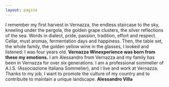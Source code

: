```yaml
---
layout: pagina
---
```

I remember my first harvest in Vernazza, the endless staircase to the sky, kneeling under the pergola, the golden grape clusters, the silver reflections of the sea. Words in dialect,  pride, passion, tradition, effort and respect. Cellar, must aromas, fermentation days and happiness. Then, the table set, the whole family, the golden yellow wine in the glasses, I looked and listened: I was four years old.
**Vernazza Winexperience was born from these my emotions.**
I am Alessandro from Vernazza and my family has been in Vernazza for over six generations. I am a professional sommelier of A.I.S. (Associazione Italiana Sommelier),  and I live and work at Vernazza.
Thanks to my job, I want to promote the culture of my country and  to contribuite to maintain a unique landscape.
**Alessandro Villa**